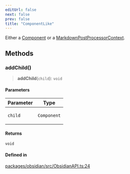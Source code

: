 ```yaml
---
editUrl: false
next: false
prev: false
title: "ComponentLike"
---
```


Either a [Component](https://docs.obsidian.md/Reference/TypeScript+API/Component) or a [MarkdownPostProcessorContext](https://docs.obsidian.md/Reference/TypeScript+API/MarkdownPostProcessorContext).

## Methods

### addChild()

> **addChild**(`child`): `void`

#### Parameters

<table>
<thead>
<tr>
<th>Parameter</th>
<th>Type</th>
</tr>
</thead>
<tbody>
<tr>
<td>

`child`

</td>
<td>

`Component`

</td>
</tr>
</tbody>
</table>

#### Returns

`void`

#### Defined in

[packages/obsidian/src/ObsidianAPI.ts:24](https://github.com/mProjectsCode/obsidian-meta-bind-plugin/blob/f797e384bc51b3b69ee936c1c8f585862087d6d3/packages/obsidian/src/ObsidianAPI.ts#L24)
